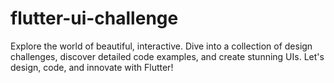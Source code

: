 # flutter-ui-challenge
Explore the world of beautiful, interactive. Dive into a collection of design challenges, discover detailed code examples, and create stunning UIs. Let's design, code, and innovate with Flutter!
